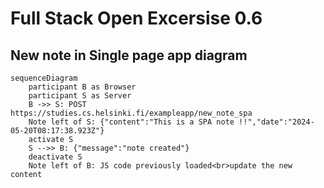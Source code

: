 # Full Stack Open Excersise 0.6

## New note in Single page app diagram

```mermaid
sequenceDiagram
    participant B as Browser
    participant S as Server
    B ->> S: POST https://studies.cs.helsinki.fi/exampleapp/new_note_spa 
    Note left of S: {"content":"This is a SPA note !!","date":"2024-05-20T08:17:38.923Z"}
    activate S
    S -->> B: {"message":"note created"}
    deactivate S
    Note left of B: JS code previously loaded<br>update the new content
```